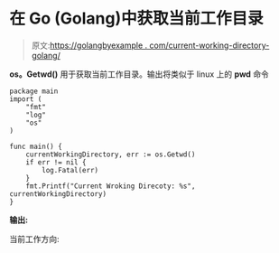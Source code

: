 # 在 Go (Golang)中获取当前工作目录

> 原文:[https://golangbyexample . com/current-working-directory-golang/](https://golangbyexample.com/current-working-directory-golang/)

**os。Getwd()** 用于获取当前工作目录。输出将类似于 linux 上的 **pwd** 命令

```
package main
import (
    "fmt"
    "log"
    "os"
)

func main() {
    currentWorkingDirectory, err := os.Getwd()
    if err != nil {
        log.Fatal(err)
    }
    fmt.Printf("Current Wroking Direcoty: %s", currentWorkingDirectory)
}
```

**输出:**

当前工作方向:
